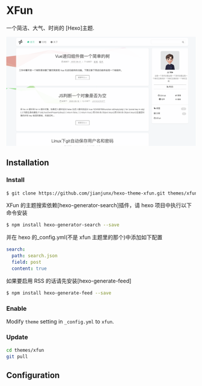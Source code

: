 # XFun

一个简洁、大气、时尚的 [Hexo]主题.

![XFun](./xfun-demo.png)

## Installation

### Install

```bash
$ git clone https://github.com/jianjunx/hexo-theme-xfun.git themes/xfun
```

XFun 的主题搜索依赖[hexo-generator-search]插件，请 hexo 项目中执行以下命令安装

```bash
$ npm install hexo-generator-search --save
```

并在 hexo 的\_config.yml(不是 xfun 主题里的那个)中添加如下配置

```yml
search:
  path: search.json
  field: post
  content: true
```

如果要启用 RSS 的话请先安装[hexo-generate-feed]

```bash
$ npm install hexo-generate-feed --save
```

### Enable

Modify `theme` setting in `_config.yml` to `xfun`.

### Update

```bash
cd themes/xfun
git pull
```

## Configuration
